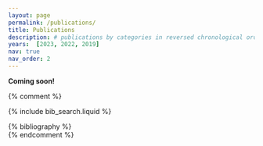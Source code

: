 ```yaml
---
layout: page
permalink: /publications/
title: Publications
description: # publications by categories in reversed chronological order. generated by jekyll-scholar.
years:  [2023, 2022, 2019]
nav: true
nav_order: 2
---
```


**Coming soon!**

{% comment %}
<!-- Google tag (gtag.js) -->
<script async src="https://www.googletagmanager.com/gtag/js?id=G-5B0RHBKFCE"></script>
<script>
  window.dataLayer = window.dataLayer || [];
  function gtag(){dataLayer.push(arguments);}
  gtag('js', new Date());
  gtag('config', 'G-5B0RHBKFCE');
</script>

<!-- _pages/publications.md -->

<!-- Bibsearch Feature -->
{% include bib_search.liquid %}

<div class="publications">
{% bibliography %}
</div>
{% endcomment %}
